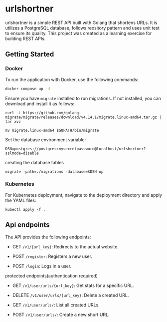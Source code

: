 # urlshortner

urlshortner is a simple REST API built with Golang that shortens URLs. It is utilizes a PostgreSQL database, follows reository pattern and uses unit test to ensure its quality. This project was created as a learning exercise for building REST APIs.

## Getting Started

### Docker
To run the application with Docker, use the following commands:

```bash
docker-compose up -d
```
Ensure you have ```migrate``` installed to run migrations. If not installed, you can download and install it as follows:

```
curl -L https://github.com/golang-migrate/migrate/releases/download/v4.14.1/migrate.linux-amd64.tar.gz | tar xvz

mv migrate.linux-amd64 $GOPATH/bin/migrate
```
Set the database environment variable:
```
DSN=postgres://postgres:mysecretpassword@localhost/urlshortner?sslmode=disable
```

creating the database tables
```
migrate -path=./migrations -database=$DSN up
```

### Kubernetes
For Kubernetes deployment, navigate to the deployment directory and apply the YAML files:
```
kubectl apply -f .
```
## Api endpoints
The API provides the following endpoints:

* GET ```/v1/{url_key}```: Redirects to the actual website.
 
* POST ```/register```: Registers a new user.

* POST ```/login```: Logs in a user.

protected endpoints(authentication required)

* GET ```/v1/user/urls/{url_key}```: Get stats for a specific URL.

* DELETE ```/v1/user/urls/{url_key}```: Delete a created URL.

* GET ```/v1/user/urls/```: List all created URLs.

* POST ```/v1/user/urls/```: Create a new short URL.

